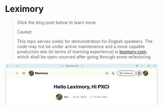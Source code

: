 # Leximory

> Click the blog post below to learn more.
> 
> Caveat: 
> 
> This repo serves solely for demonstration for English speakers. The code may not be under active maintenence and a more capable production site (in terms of learning experience) is [leximory.com](https://leximory.com), which shall be open-sourced after going through some refactoring.

[![](./public/blog.png)](https://blog.leximory.com/hello-leximory-hi-pxci)